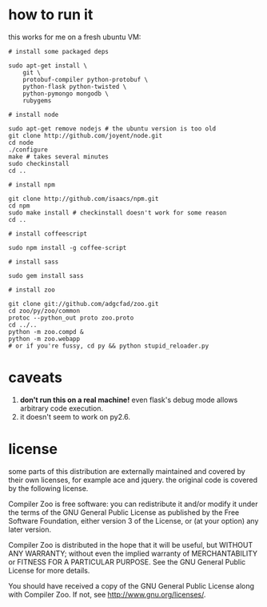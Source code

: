 how to run it
=============

this works for me on a fresh ubuntu VM:

    # install some packaged deps

    sudo apt-get install \
        git \
        protobuf-compiler python-protobuf \
        python-flask python-twisted \
        python-pymongo mongodb \
        rubygems

    # install node

    sudo apt-get remove nodejs # the ubuntu version is too old
    git clone http://github.com/joyent/node.git
    cd node
    ./configure
    make # takes several minutes
    sudo checkinstall
    cd ..

    # install npm

    git clone http://github.com/isaacs/npm.git
    cd npm
    sudo make install # checkinstall doesn't work for some reason
    cd ..

    # install coffeescript

    sudo npm install -g coffee-script

    # install sass

    sudo gem install sass

    # install zoo

    git clone git://github.com/adgcfad/zoo.git
    cd zoo/py/zoo/common
    protoc --python_out proto zoo.proto
    cd ../..
    python -m zoo.compd &
    python -m zoo.webapp
    # or if you're fussy, cd py && python stupid_reloader.py

caveats
=======

1. **don't run this on a real machine!** even flask's debug mode allows arbitrary code execution.
2. it doesn't seem to work on py2.6.

license
=======

some parts of this distribution are externally maintained and covered
by their own licenses, for example ace and jquery. the original code is covered
by the following license.

Compiler Zoo is free software: you can redistribute it and/or modify
it under the terms of the GNU General Public License as published by
the Free Software Foundation, either version 3 of the License, or
(at your option) any later version.

Compiler Zoo is distributed in the hope that it will be useful,
but WITHOUT ANY WARRANTY; without even the implied warranty of
MERCHANTABILITY or FITNESS FOR A PARTICULAR PURPOSE.  See the
GNU General Public License for more details.

You should have received a copy of the GNU General Public License
along with Compiler Zoo.  If not, see <http://www.gnu.org/licenses/>.
      
